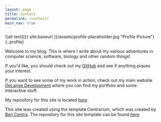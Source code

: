 ```yaml
---
layout: page
title: Contact
permalink: /contact/
main_nav: true
---
```


![alt text]({{ site.baseurl }}/assets/profile-placeholder.jpg "Profile Picture"){:.profile}

Welcome to my blog. This is where I write about my various adventures in computer science, software, biology and other random things!

If you'd like, you should check out my [GitHub][tracedelange] and see if anything piques your interest.

If you want to see some of my work in action, check out my main website [DeLange Development][ddev] where you can find my portfolio and some interactive stuff. 

My repository for this site is located [here][repo]

This site was created using the template Centrarium, which was created by [Ben Centra][bencentra]. The repository for this site template can be found [here][sitetemplate]

[repo]: https://github.com/tracedelange/tracedelange.github.io
[tracedelange]: https://github.com/tracedelange
[bencentra]: http://bencentra.com
[ddev]: http://delangedevelopment.com
[sitetemplate]: https://github.com/bencentra/centrarium